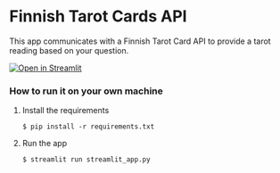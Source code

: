 # Finnish Tarot Cards API

This app communicates with a Finnish Tarot Card API to provide a tarot reading based on your question.

[![Open in Streamlit](https://static.streamlit.io/badges/streamlit_badge_black_white.svg)](https://finnish-tarot-cards-api.streamlit.app/)

### How to run it on your own machine

1. Install the requirements

   ```
   $ pip install -r requirements.txt
   ```

2. Run the app

   ```
   $ streamlit run streamlit_app.py
   ```
